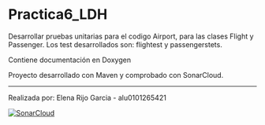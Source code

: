 # Practica6_LDH

Desarrollar pruebas unitarias para el codigo Airport, para las clases Flight y Passenger.
Los test desarrollados son: flightest y passengerstets.

Contiene documentación en Doxygen


Proyecto desarrollado con Maven y comprobado con SonarCloud.

----------------------------------------------------------------------------------------------------------------------

Realizada por: Elena Rijo Garcia - alu0101265421

[![SonarCloud](https://sonarcloud.io/images/project_badges/sonarcloud-white.svg)](https://sonarcloud.io/summary/new_code?id=alu0101265421_LDH_Quicksort)

